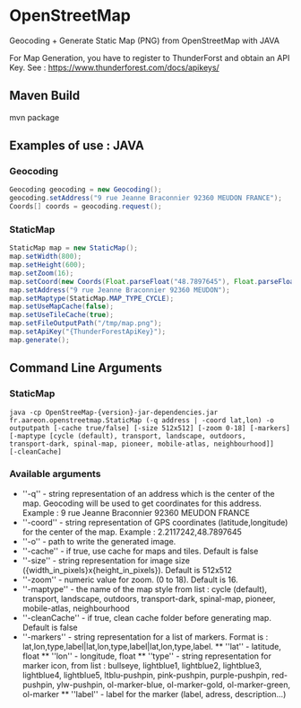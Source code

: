 # OpenStreetMap
Geocoding + Generate Static Map (PNG) from OpenStreetMap with JAVA

For Map Generation, you have to register to ThunderForst and obtain an API Key. See : https://www.thunderforest.com/docs/apikeys/

## Maven Build
mvn package

## Examples of use : JAVA

### Geocoding

```java
Geocoding geocoding = new Geocoding();
geocoding.setAddress("9 rue Jeanne Braconnier 92360 MEUDON FRANCE");
Coords[] coords = geocoding.request();
```

### StaticMap 

```java
StaticMap map = new StaticMap(); 
map.setWidth(800);
map.setHeight(600);
map.setZoom(16);
map.setCoord(new Coords(Float.parseFloat("48.7897645"), Float.parseFloat("2.2117242")));
map.setAddress("9 rue Jeanne Braconnier 92360 MEUDON");
map.setMaptype(StaticMap.MAP_TYPE_CYCLE);
map.setUseMapCache(false);
map.setUseTileCache(true);
map.setFileOutputPath("/tmp/map.png");
map.setApiKey("{ThunderForestApiKey}");
map.generate();
```

## Command Line Arguments

### StaticMap
<code>java -cp OpenStreeMap-{version}-jar-dependencies.jar fr.aareon.openstreetmap.StaticMap (-q address | -coord lat,lon) -o outputpath [-cache true/false] [-size 512x512] [-zoom 0-18] [-markers] [-maptype [cycle (default), transport, landscape, outdoors, transport-dark, spinal-map, pioneer, mobile-atlas, neighbourhood]] [-cleanCache]
</code>

### Available arguments
* ''-q'' - string representation of an address which is the center of the map. Geocoding will be used to get coordinates for this address. Example : 9 rue Jeanne Braconnier 92360 MEUDON FRANCE
* ''-coord'' - string representation of GPS coordinates (latitude,longitude) for the center of the map. Example : 2.2117242,48.7897645
* ''-o'' - path to write the generated image. 
* ''-cache'' - if true, use cache for maps and tiles. Default is false
* ''-size'' - string representation for image size ({width_in_pixels}x{height_in_pixels}). Default is 512x512
* ''-zoom'' - numeric value for zoom. (0 to 18). Default is 16.
* ''-maptype'' - the name of the map style from list : cycle (default), transport, landscape, outdoors, transport-dark, spinal-map, pioneer, mobile-atlas, neighbourhood
* ''-cleanCache'' - if true, clean cache folder before generating map. Default is false
* ''-markers'' - string representation for a list of markers. Format is : lat,lon,type,label|lat,lon,type,label|lat,lon,type,label.
** ''lat'' - latitude, float
** ''lon'' - longitude, float
** ''type'' - string representation for marker icon, from list : bullseye, lightblue1, lightblue2, lightblue3, lightblue4, lightblue5, ltblu-pushpin, pink-pushpin, purple-pushpin, red-pushpin, ylw-pushpin, ol-marker-blue, ol-marker-gold, ol-marker-green, ol-marker
** ''label'' - label for the marker (label, adress, description...)